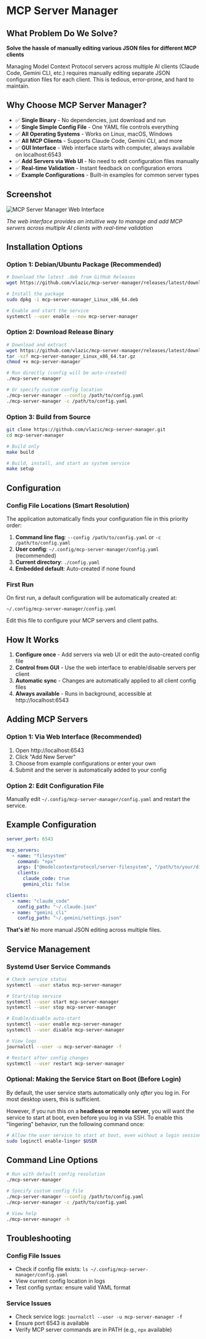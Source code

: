 # MCP Server Manager

## What Problem Do We Solve?
**Solve the hassle of manually editing various JSON files for different MCP clients**

Managing Model Context Protocol servers across multiple AI clients (Claude Code, Gemini CLI, etc.) requires manually editing separate JSON configuration files for each client. This is tedious, error-prone, and hard to maintain.

## Why Choose MCP Server Manager?

- ✅ **Single Binary** - No dependencies, just download and run
- ✅ **Single Simple Config File** - One YAML file controls everything
- ✅ **All Operating Systems** - Works on Linux, macOS, Windows
- ✅ **All MCP Clients** - Supports Claude Code, Gemini CLI, and more
- ✅ **GUI Interface** - Web interface starts with computer, always available on localhost:6543
- ✅ **Add Servers via Web UI** - No need to edit configuration files manually
- ✅ **Real-time Validation** - Instant feedback on configuration errors
- ✅ **Example Configurations** - Built-in examples for common server types

## Screenshot

![MCP Server Manager Web Interface](./screenshot.png)

*The web interface provides an intuitive way to manage and add MCP servers across multiple AI clients with real-time validation*

## Installation Options

### Option 1: Debian/Ubuntu Package (Recommended)
```bash
# Download the latest .deb from GitHub Releases
wget https://github.com/vlazic/mcp-server-manager/releases/latest/download/mcp-server-manager_Linux_x86_64.deb

# Install the package
sudo dpkg -i mcp-server-manager_Linux_x86_64.deb

# Enable and start the service
systemctl --user enable --now mcp-server-manager
```

### Option 2: Download Release Binary
```bash
# Download and extract
wget https://github.com/vlazic/mcp-server-manager/releases/latest/download/mcp-server-manager_Linux_x86_64.tar.gz
tar -xzf mcp-server-manager_Linux_x86_64.tar.gz
chmod +x mcp-server-manager

# Run directly (config will be auto-created)
./mcp-server-manager

# Or specify custom config location
./mcp-server-manager --config /path/to/config.yaml
./mcp-server-manager -c /path/to/config.yaml
```

### Option 3: Build from Source
```bash
git clone https://github.com/vlazic/mcp-server-manager.git
cd mcp-server-manager

# Build only
make build

# Build, install, and start as system service
make setup
```

## Configuration

### Config File Locations (Smart Resolution)
The application automatically finds your configuration file in this priority order:

1. **Command line flag**: `--config /path/to/config.yaml` or `-c /path/to/config.yaml`
2. **User config**: `~/.config/mcp-server-manager/config.yaml` (recommended)
3. **Current directory**: `./config.yaml`
4. **Embedded default**: Auto-created if none found

### First Run
On first run, a default configuration will be automatically created at:
```
~/.config/mcp-server-manager/config.yaml
```

Edit this file to configure your MCP servers and client paths.

## How It Works

1. **Configure once** - Add servers via web UI or edit the auto-created config file
2. **Control from GUI** - Use the web interface to enable/disable servers per client
3. **Automatic sync** - Changes are automatically applied to all client config files
4. **Always available** - Runs in background, accessible at http://localhost:6543

## Adding MCP Servers

### Option 1: Via Web Interface (Recommended)
1. Open http://localhost:6543
2. Click "Add New Server"
3. Choose from example configurations or enter your own
4. Submit and the server is automatically added to your config

### Option 2: Edit Configuration File
Manually edit `~/.config/mcp-server-manager/config.yaml` and restart the service.

## Example Configuration

```yaml
server_port: 6543

mcp_servers:
  - name: "filesystem"
    command: "npx"
    args: ["@modelcontextprotocol/server-filesystem", "/path/to/your/directory"]
    clients:
      claude_code: true
      gemini_cli: false

clients:
  - name: "claude_code"
    config_path: "~/.claude.json"
  - name: "gemini_cli"
    config_path: "~/.gemini/settings.json"
```

**That's it!** No more manual JSON editing across multiple files.

## Service Management

### Systemd User Service Commands
```bash
# Check service status
systemctl --user status mcp-server-manager

# Start/stop service
systemctl --user start mcp-server-manager
systemctl --user stop mcp-server-manager

# Enable/disable auto-start
systemctl --user enable mcp-server-manager
systemctl --user disable mcp-server-manager

# View logs
journalctl --user -u mcp-server-manager -f

# Restart after config changes
systemctl --user restart mcp-server-manager
```

### Optional: Making the Service Start on Boot (Before Login)

By default, the user service starts automatically only *after* you log in. For most desktop users, this is sufficient.

However, if you run this on a **headless or remote server**, you will want the service to start at boot, even before you log in via SSH. To enable this "lingering" behavior, run the following command once:

```bash
# Allow the user service to start at boot, even without a login session
sudo loginctl enable-linger $USER
```

## Command Line Options

```bash
# Run with default config resolution
./mcp-server-manager

# Specify custom config file
./mcp-server-manager --config /path/to/config.yaml
./mcp-server-manager -c /path/to/config.yaml

# View help
./mcp-server-manager -h
```

## Troubleshooting

### Config File Issues
- Check if config file exists: `ls ~/.config/mcp-server-manager/config.yaml`
- View current config location in logs
- Test config syntax: ensure valid YAML format

### Service Issues
- Check service logs: `journalctl --user -u mcp-server-manager -f`
- Ensure port 6543 is available
- Verify MCP server commands are in PATH (e.g., `npx` available)
